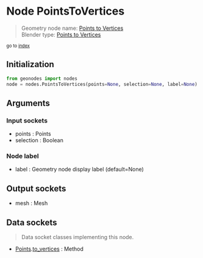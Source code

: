 
# Node PointsToVertices

> Geometry node name: [Points to Vertices](https://docs.blender.org/manual/en/latest/modeling/geometry_nodes/point/points_to_vertices.html)<br>
  Blender type: [Points to Vertices](https://docs.blender.org/api/current/bpy.types.GeometryNodePointsToVertices.html)
  
<sub>go to [index](/docs/index.md)</sub>

## Initialization

```python
from geonodes import nodes
node = nodes.PointsToVertices(points=None, selection=None, label=None)
```



## Arguments


### Input sockets

- points : Points
- selection : Boolean

### Node label

- label : Geometry node display label (default=None)

## Output sockets

- mesh : Mesh

## Data sockets

> Data socket classes implementing this node.
  
  
- [Points](/docs/sockets/Points.md).[to_vertices](/docs/sockets/Points.md#to_vertices) : Method
  
